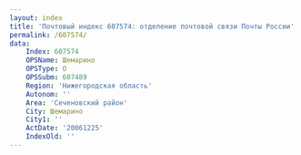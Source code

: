 ```yaml
---
layout: index
title: 'Почтовый индекс 607574: отделение почтовой связи Почты России'
permalink: /607574/
data:
    Index: 607574
    OPSName: Шемарино
    OPSType: О
    OPSSubm: 607489
    Region: 'Нижегородская область'
    Autonom: ''
    Area: 'Сеченовский район'
    City: Шемарино
    City1: ''
    ActDate: '20061225'
    IndexOld: ''
---
```

